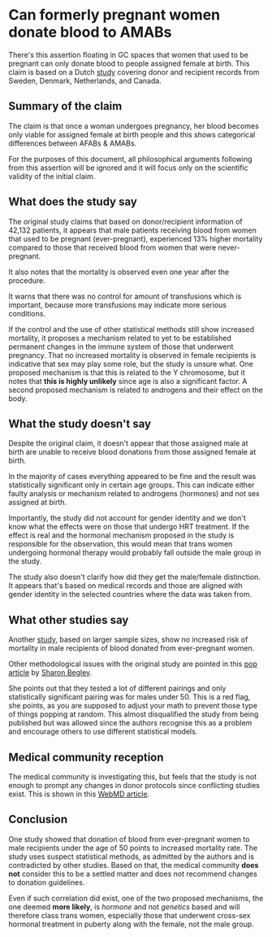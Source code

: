 # Can formerly pregnant women donate blood to AMABs

There's this assertion floating in GC spaces that women that used to be pregnant can only donate blood to people assigned female at birth. This claim is based on a Dutch [study](https://jamanetwork.com/journals/jama/article-abstract/2657356) covering donor and recipient records from Sweden, Denmark, Netherlands, and Canada.

## Summary of the claim

The claim is that once a woman undergoes pregnancy, her blood becomes only viable for assigned female at birth people and this shows categorical differences between AFABs & AMABs.

For the purposes of this document, all philosophical arguments following from this assertion will be ignored and it will focus only on the scientific validity of the initial claim.

## What does the study say

The original study claims that based on donor/recipient information of 42,132 patients, it appears that male patients receiving blood from women that used to be pregnant (ever-pregnant), experienced 13% higher mortality compared to those that received blood from women that were never-pregnant.

It also notes that the mortality is observed even one year after the procedure.

It warns that there was no control for amount of transfusions which is important, because more transfusions may indicate more serious conditions.

If the control and the use of other statistical methods still show increased mortality, it proposes a mechanism related to yet to be established permanent changes in the immune system of those that underwent pregnancy. That no increased mortality is observed in female recipients is indicative that sex may play some role, but the study is unsure what. One proposed mechanism is that this is related to the Y chromosome, but it notes that **this is highly unlikely** since age is also a significant factor. A second proposed mechanism is related to androgens and their effect on the body.

## What the study doesn't say

Despite the original claim, it doesn't appear that those assigned male at birth are unable to receive blood donations from those assigned female at birth.

In the majority of cases everything appeared to be fine and the result was statistically significant only in certain age groups. This can indicate either faulty analysis or mechanism related to androgens (hormones) and not sex assigned at birth.

Importantly, the study did not account for gender identity and we don't know what the effects were on those that undergo HRT treatment. If the effect is real and the hormonal mechanism proposed in the study is responsible for the observation, this would mean that trans women undergoing hormonal therapy would probably fall outside the male group in the study.

The study also doesn't clarify how did they get the male/female distinction. It appears that's based on medical records and those are aligned with gender identity in the selected countries where the data was taken from.

## What other studies say

Another [study](https://jamanetwork.com/journals/jama/article-abstract/2735501), based on larger sample sizes, show no increased risk of mortality in male recipients of blood donated from ever-pregnant women.

Other methodological issues with the original study are pointed in this [pop article](https://www.statnews.com/2017/10/17/blood-transfusions-pregnant-women/) by [Sharon Begley](https://twitter.com/sxbegle).

She points out that they tested a lot of different pairings and only statistically significant pairing was for males under 50. This is a red flag, she points, as you are supposed to adjust your math to prevent those type of things popping at random. This almost disqualified the study from being published but was allowed since the authors recognise this as a problem and encourage others to use different statistical models.

## Medical community reception

The medical community is investigating this, but feels that the study is not enough to prompt any changes in donor protocols since conflicting studies exist. This is shown in this [WebMD article](https://www.webmd.com/men/news/20171017/is-blood-donated-by-mothers-less-safe-for-men).

## Conclusion

One study showed that donation of blood from ever-pregnant women to male recipients under the age of 50 points to increased mortality rate. The study uses suspect statistical methods, as admitted by the authors and is contradicted by other studies. Based on that, the medical community **does not** consider this to be a settled matter and does not recommend changes to donation guidelines.

Even if such correlation did exist, one of the two proposed mechanisms, the one deemed **more likely**, is *hormone* and not *genetics* based and will therefore class trans women, especially those that underwent cross-sex hormonal treatment in puberty along with the female, not the male group.